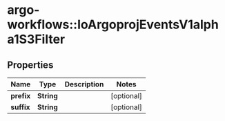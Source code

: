 # argo-workflows::IoArgoprojEventsV1alpha1S3Filter

## Properties
Name | Type | Description | Notes
------------ | ------------- | ------------- | -------------
**prefix** | **String** |  | [optional] 
**suffix** | **String** |  | [optional] 


